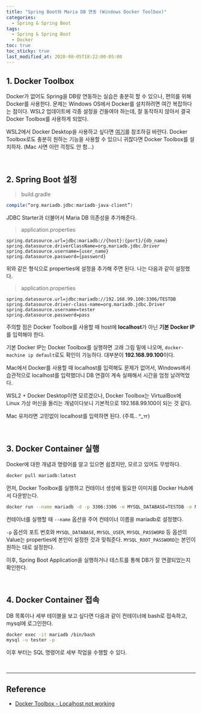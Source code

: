 ```yaml
---
title: "Spring Boot와 Maria DB 연동 (Windows Docker Toolbox)"
categories:
  - Spring & Spring Boot
tags:
  - Spring & Spring Boot
  - Docker
toc: true
toc_sticky: true
last_modified_at: 2020-08-05T18:22:00-05:00
---
```


## 1. Docker Toolbox

Docker가 없어도 Spring을 DB랑 연동하는 실습은 충분히 할 수 있으나, 편의를 위해 Docker를 사용한다. 문제는 Windows OS에서 Docker를 설치하려면 여간 복잡하다는 점이다. WSL2 업데이트에 각종 설정을 건들여야 하는데, 잘 동작하지 않아서 결국 Docker Toolbox를 사용하게 되었다.

WSL2에서 Docker Desktop을 사용하고 싶다면 [여기](https://blog.naver.com/PostView.nhn?blogId=ilikebigmac&logNo=222007741507)를 참조하길 바란다. Docker Toolbox로도 충분히 원하는 기능을 사용할 수 있으니 귀찮다면 Docker Toolbox를 설치하자. (Mac 사면 이런 걱정도 안 함...)

<br>

## 2. Spring Boot 설정

> build.gradle

```gradle
compile(“org.mariadb.jdbc:mariadb-java-client”)
```

JDBC Starter과 더불어서 Maria DB 의존성을 추가해준다.

> application.properties

```properties
spring.datasource.url=jdbc:mariadb://{host}:{port}/{db_name}
spring.datasource.driverClassName=org.mariadb.jdbc.Driver
spring.datasource.username={user_name}
spring.datasource.password={password}
```

위와 같은 형식으로 properties에 설정을 추가해 주면 된다. 나는 다음과 같이 설정했다.

> application.properties

```properties
spring.datasource.url=jdbc:mariadb://192.168.99.100:3306/TESTDB
spring.datasource.driver-class-name=org.mariadb.jdbc.Driver
spring.datasource.username=tester
spring.datasource.password=pass
```

주의할 점은 Docker Toolbox를 사용할 때 host에 **localhost**가 아닌 **기본 Docker IP**를 입력해야 한다.

기본 Docker IP는 Docker Toolbox를 실행하면 고래 그림 밑에 나오며, ```docker-machine ip default```로도 확인이 가능하다. 대부분이 **192.168.99.100**이다.

Mac에서 Docker를 사용할 때 localhost를 입력해도 문제가 없어서, Windows에서 습관적으로 localhost를 입력했더니 DB 연결이 계속 실패해서 시간을 엄청 날려먹었다.

WSL2 + Docker Desktop이면 모르겠으나, Docker Toolbox는 VirtualBox에 Linux 가상 머신을 돌리는 개념이다보니 기본적으로 192.168.99.100이 되는 것 같다.

Mac 유저라면 고민없이 localhost를 입력하면 된다. (주륵.. ^_ㅠ)

<br>

## 3. Docker Container 실행

Docker에 대한 개념과 명령어를 알고 있으면 쉽겠지만, 모르고 있어도 무방하다.

```bash
docker pull mariadb:latest
```

먼저, Docker Toolbox를 실행하고 컨테이너 생성에 필요한 이미지를 Docker Hub에서 다운받는다.

```bash
docker run --name mariadb -d -p 3306:3306 -e MYSQL_DATABASE=TESTDB -e MYSQL_ROOT_PASSWORD=rootpass -e MYSQL_USER=tester -e MYSQL_PASSWORD=pass mariadb
```

컨테이너를 실행할 때 ```--name``` 옵션을 주어 컨테이너 이름을 mariadb로 설정했다.

``-p`` 옵션의 포트 번호와 ``MYSQL_DATABASE``, ``MYSQL_USER``, ``MYSQL_PASSWORD`` 등 옵션의 Value는 properties에 본인이 설정한 것과 맞춰준다. ``MYSQL_ROOT_PASSWORD``는 본인이 원하는 대로 설정한다.

이후, Spring Boot Application을 실행하거나 테스트를 통해 DB가 잘 연결되었는지 확인한다.

<br>

## 4. Docker Container 접속

DB 목록이나 세부 테이블을 보고 싶다면 다음과 같이 컨테이너에 bash로 접속하고, mysql에 로그인한다.

```bash
docker exec -it mariadb /bin/bash
mysql -u tester -p
```

이후 부터는 SQL 명령어로 세부 작업을 수행할 수 있다.

<br>

---

## Reference

* [Docker Toolbox - Localhost not working](https://stackoverflow.com/questions/42866013/docker-toolbox-localhost-not-working/42886035)
